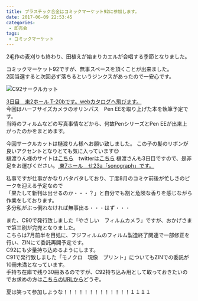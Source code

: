 ```yaml
---
title: プラスチック合金はコミックマーケット92に参加します。
date: 2017-06-09 22:53:45
categories:
 - 即売会
tags:
 - コミックマーケット
---
```


2毛作の麦刈りも終わり、田植えが始まりカエルが合唱する季節となりました。

コミックマーケット92ですが、無事スペースを頂くことが出来ました。  
2回当選すると次回必ず落ちるというジンクスがあったので一安心です。

![C92サークルカット](/img/2017/c92_circlecut.png)

[3日目　東2ホール T-20bです。webカタログへ飛びます。](https://webcatalog.circle.ms/Circle/13301367)  
今回はハーフサイズカメラのオリンパス　Pen EEを取り上げた本を執筆予定です。  
当時のフィルムなどの写真事情などから、何故PenシリーズとPen EEが出来上がったのかをまとめます。

今回サークルカットは樋渡りん様へお願い致しました。 
この子の髪のリボンが良いアクセントとなりとても気に入っています😊  
樋渡りん様のサイトは[こちら](http://rinbon.jp)　twitterは[こちら](https://twitter.com/hiwataririn)
樋渡さんも3日目ですので、是非足をお運びください。[ 東7ホール　せ23a「sonograph」です。](https://webcatalog.circle.ms/Circle/13301232)


私事ですが仕事がかなりバタバタしており、丁度8月のコミケ前後が忙しさのピークを迎える予定なので  
「果たして新刊は出せるのか・・・？」と自分でも割と危険な香りを感じながら作業をしております。  
多分私がぶっ倒れなければ無事出る・・・はず・・・  



また、C90で発行致しました「やさしい　フィルムカメラ」ですが、おかげさまで第三刷が完売となりました。  
こちらは7月前半を目処に、フジフィルムのフィルム製造終了関連で一部修正を行い、ZINにて委託再開予定です。  
C92にも少量持ち込めるようにします。  
C91で発行致しました「モノクロ　現像　プリント」についてもZINでの委託が10冊未満となっています。  
手持ち在庫で残り30冊あるのですが、C92持ち込み用として取っておきたいのでお求めの方は[こちらのURLから](http://shop.comiczin.jp/products/list.php?category_id=6884)どうぞ。  

夏は笑って参加しような！！！！！！！！！！！！！１１１１
